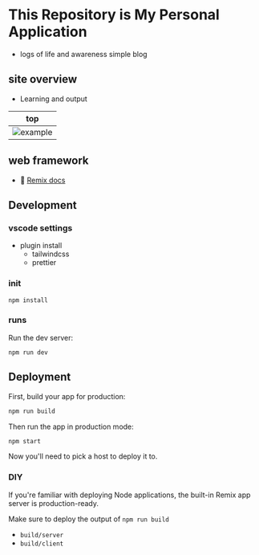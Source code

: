 # This Repository is My Personal Application

- logs of life and awareness simple blog

## site overview

- Learning and output

| top |
| ----- |
| ![example](https://github.com/yuu-ichi/leaf-logs/assets/173366889/69063da4-1564-4135-b68d-7920dbda958f) |


## web framework

- 📖 [Remix docs](https://remix.run/docs)

## Development

### vscode settings

- plugin install
  - tailwindcss
  - prettier

### init

```shellscript
npm install
```

### runs

Run the dev server:

```shellscript
npm run dev
```

## Deployment

First, build your app for production:

```sh
npm run build
```

Then run the app in production mode:

```sh
npm start
```

Now you'll need to pick a host to deploy it to.

### DIY

If you're familiar with deploying Node applications, the built-in Remix app server is production-ready.

Make sure to deploy the output of `npm run build`

- `build/server`
- `build/client`
